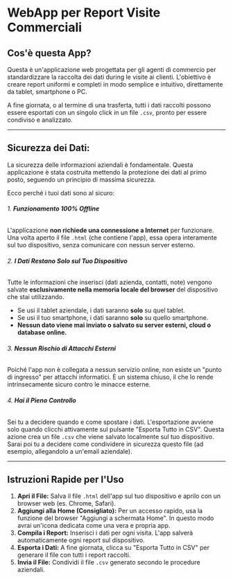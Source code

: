# WebApp per Report Visite Commerciali

## Cos'è questa App?



Questa è un'applicazione web progettata per gli agenti di commercio per standardizzare la raccolta dei dati during le visite ai clienti. L'obiettivo è creare report uniformi e completi in modo semplice e intuitivo, direttamente da tablet, smartphone o PC.

A fine giornata, o al termine di una trasferta, tutti i dati raccolti possono essere esportati con un singolo click in un file `.csv`, pronto per essere condiviso e analizzato.



---



## Sicurezza dei Dati:



La sicurezza delle informazioni aziendali è fondamentale. Questa applicazione è stata costruita mettendo la protezione dei dati al primo posto, seguendo un principio di massima sicurezza.

Ecco perché i tuoi dati sono al sicuro:



###### 1\. **Funzionamento 100% Offline**

L'applicazione **non richiede una connessione a Internet** per funzionare. Una volta aperto il file `.html` (che contiene l'app), essa opera interamente sul tuo dispositivo, senza comunicare con nessun server esterno.



###### 2\. **I Dati Restano Solo sul Tuo Dispositivo**

Tutte le informazioni che inserisci (dati azienda, contatti, note) vengono salvate **esclusivamente nella memoria locale del browser** del dispositivo che stai utilizzando.

* Se usi il tablet aziendale, i dati saranno **solo** su quel tablet.
* Se usi il tuo smartphone, i dati saranno **solo** su quello smartphone.
* **Nessun dato viene mai inviato o salvato su server esterni, cloud o database online.**



###### 3\. **Nessun Rischio di Attacchi Esterni**

Poiché l'app non è collegata a nessun servizio online, non esiste un "punto di ingresso" per attacchi informatici. È un sistema chiuso, il che lo rende intrinsecamente sicuro contro le minacce esterne.



###### 4\. **Hai il Pieno Controllo**

Sei tu a decidere quando e come spostare i dati. L'esportazione avviene solo quando clicchi attivamente sul pulsante "Esporta Tutto in CSV". Questa azione crea un file `.csv` che viene salvato localmente sul tuo dispositivo. Sarai poi tu a decidere come condividere in sicurezza questo file (ad esempio, allegandolo a un'email aziendale).



---



## Istruzioni Rapide per l'Uso



1. **Apri il File:** Salva il file `.html` dell'app sul tuo dispositivo e aprilo con un browser web (es. Chrome, Safari).
2. **Aggiungi alla Home (Consigliato):** Per un accesso rapido, usa la funzione del browser "Aggiungi a schermata Home". In questo modo avrai un'icona dedicata come una vera e propria app.
3. **Compila i Report:** Inserisci i dati per ogni visita. L'app salverà automaticamente ogni report sul dispositivo.
4. **Esporta i Dati:** A fine giornata, clicca su "Esporta Tutto in CSV" per generare il file con tutti i report raccolti.
5. **Invia il File:** Condividi il file `.csv` generato secondo le procedure aziendali.
